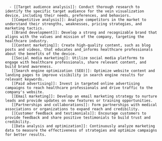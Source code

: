       - [[Target audience analysis]]: Conduct thorough research to identify the specific target audience for the vein visualization device, including their needs, preferences, and behaviors.
       [[Competitive analysis]]: Analyze competitors in the market to understand their strengths, weaknesses, pricing strategies, and marketing tactics.
       [[Brand development]]: Develop a strong and recognizable brand that aligns with the values and mission of the company, targeting the healthcare industry.
       [[Content marketing]]: Create high-quality content, such as blog posts and videos, that educates and_informs healthcare professionals about the benefits of the device.
       [[Social media marketing]]: Utilize social media platforms to engage with healthcare professionals, share relevant content, and build brand awareness.
       [[Search engine optimization (SEO)]]: Optimize website content and landing pages to improve visibility in search engine results for relevant keywords.
       [[Paid advertising]]: Invest in targeted online advertising campaigns to reach healthcare professionals and drive traffic to the company's website.
       [[Email marketing]]: Develop an email marketing strategy to nurture leads and provide updates on new features or training opportunities.
       [[Partnerships and collaborations]]: Form partnerships with medical associations or organizations to expand reach and credibility.
       [[Customer feedback and testimonials]]: Encourage customers to provide feedback and share positive testimonials to build trust and credibility.
       [[Data analysis and optimization]]: Continuously analyze marketing data to measure the effectiveness of strategies and optimize campaigns for better results.


